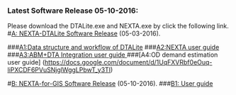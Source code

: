 ### Latest Software Release 05-10-2016: 

Please download the DTALite.exe and NEXTA.exe by click the following link.
#[A: NEXTA-DTALite Software Release](https://github.com/xzhou99/dtalite_software_release/blob/gh-pages/1_Software_Download_Older_Version/DTALite-NEXTA-Software-Package.zip) (05-03-2016).

###[A1:Data structure and workflow of DTALite](https://docs.google.com/document/d/1z4YsztPXcWfQAd8NVD4_KXv7hJcbyXdYPzwL6z8xn3U)
###[A2:NEXTA user guide](https://docs.google.com/document/d/1N9Klu-jMr4vAA2sbpTVCREO_IHXBt93HEWk_4xOPcAk)
###[A3:ABM+DTA Integration user guide ](https://docs.google.com/document/d/1oc1FAapyN0K1v3KSIB04gXrlL1bFTYVH3I6S1URR6oY)
###[A4:OD demand estimation user guide] (https://docs.google.com/document/d/1UqFXVRbf0eOuq-liPXCDF6PVuSNjglWggLPbwT_y3TI)

#[B: NEXTA-for-GIS Software Release](https://github.com/xzhou99/dtalite_software_release/blob/gh-pages/1_Software_Download_Older_Version/GIS-Import_Export_Tool.zip) (05-10-2016).
###[B1: User guide](https://docs.google.com/document/d/1OzI1RM2bt6xMvfK6PKmtqvwkMaQ3MTp7j6PFnc64NQA)




